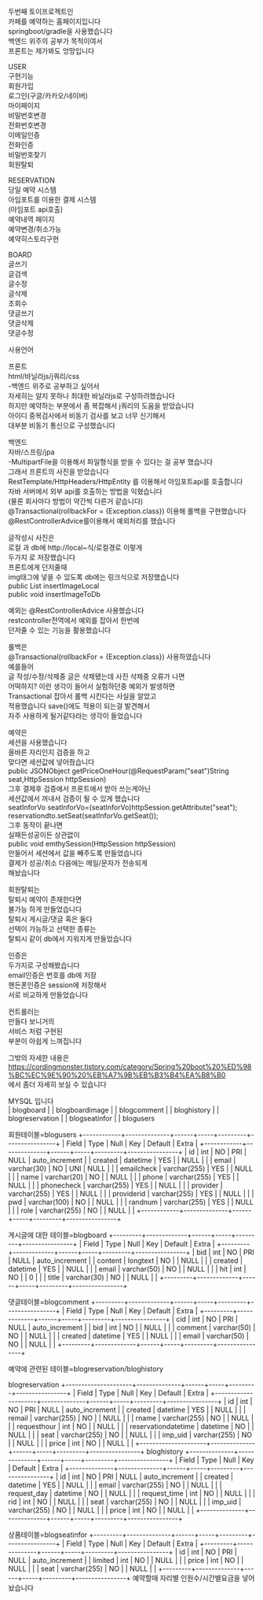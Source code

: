 두번째 토이프로젝트인  
카페를 예약하는 홈페이지입니다  
springboot/gradle을 사용했습니다  
백엔드 위주의 공부가 목적이여서  
프론트는 제가봐도 엉망입니다  
  
USER  
구현기능  
회원가입  
로그인(구글/카카오/네이버)  
마이페이지  
비밀번호변경  
전화번호변경  
이메일인증  
전화인증  
비밀번호찾기  
회원탈퇴  

RESERVATION  
당일 예약 시스템  
아임포트를 이용한 결제 시스템  
(아임포트 api호출)  
예약내역 페이지  
예약변경/취소가능  
예약히스토리구현  
  
BOARD  
글쓰기  
글검색  
글수정  
글삭제  
조회수  
댓글쓰기  
댓글삭제  
댓글수정  
  
사용언어   
  
프론트  
html/바닐라js/j쿼리/css  
-백엔드 위주로 공부하고 싶어서  
자세히는 알지 못하나 최대한 바닐라js로 구성하려했습니다  
하지만 예약하는 부분에서 좀 복잡해서 j쿼리의 도움을 받았습니다  
아이디 중복검사에서 비동기 검사를 보고 너무 신기해서  
대부분 비동기 통신으로 구성했습니다  
  
백엔드  
자바/스프링/jpa  
-MultipartFile을 이용해서 파일형식을 받을 수 있다는 걸 공부 했습니다  
그래서 프론트의 사진을 받았습니다  
RestTemplate/HttpHeaders/HttpEntity 를 이용해서 아임포트api를 호출합니다  
자바 서버에서 외부 api를 호출하는 방법을 익혔습니다  
(물론 회사마다 방법이 약간씩 다른거 같습니다)  
@Transactional(rollbackFor = {Exception.class}) 이용해 롤백을 구현했습니다  
@RestControllerAdvice를이용해서 예외처리를 했습니다  
  

글작성시 사진은   
로컬 과 db에 http://local~식/로컬경로 이렇게   
두가지 로 저장했습니다  
프론트에게 던저줄때  
img태그에 넣을 수 있도록 db에는 링크식으로 저장했습니다  
public List<boardimagevo> insertImageLocal  
public void insertImageToDb  
  
예외는
@RestControllerAdvice 사용했습니다  
restcontroller전역에서 예외를 잡아서 한번에  
던저줄 수 있는 기능을 활용했습니다  

롤백은   
@Transactional(rollbackFor = {Exception.class}) 사용하였습니다  
예를들어  
글 작성/수정/삭제중 글은 삭제됐는데 사진 삭제중 오류가 나면     
어떡하지? 이런 생각이 들어서 실험하던중 예외가 발생하면  
Transactional 잡아서 롤백 시킨다는 사실을 알았고  
적용했습니다 save()에도 적용이 되는걸 발견해서   
자주 사용하게 될거같다라는 생각이 들었습니다  
  
예약은  
세션을 사용했습니다  
올바른 자리인지 검증을 하고  
맞다면 세션값에 넣어줬습니다  
public JSONObject getPriceOneHour(@RequestParam("seat")String seat,HttpSession httpSession)  
그후 결제후 검증에서 프론트에서 받아 쓰는게아닌  
세션값에서 꺼내서 검증이 될 수 있게 했습니다  
seatInforVo seatInforVo=(seatInforVo)httpSession.getAttribute("seat");  
reservationdto.setSeat(seatInforVo.getSeat());  
그후 동작이 끝나면  
실패든성공이든 상관없이  
public void emthySession(HttpSession httpSession)  
만들어서 세션에서 값을 빼주도록 만들었습니다  
결제가 성공/취소 다음에는 메일/문자가 전송되게    
해놨습니다  
  
회원탈퇴는  
탈퇴시 예약이 존재한다면  
불가능 하게 만들었습니다  
탈퇴시 게시글/댓글 혹은 둘다  
선택이 가능하고 선택한 종류는  
탈퇴시 같이 db에서 지워지게 만들었습니다  
  
인증은  
두가지로 구성해봤습니다  
email인증은 번호를 db에 저장  
핸든폰인증은 session에 저장해서  
서로 비교하게 만들었습니다  
  
컨트롤러는   
만들다 보니거의   
서비스 처럼 구현된   
부분이 아쉽게 느껴집니다  
  
그밖의 자세한 내용은  
https://cordingmonster.tistory.com/category/Spring%20boot%20%ED%98%BC%EC%9E%90%20%EB%A7%9B%EB%B3%B4%EA%B8%B0  
에서 좀더 자세히 보실 수 있습니다  

MYSQL 입니다  
| blogboard          |
| blogboardimage     |
| blogcomment        |
| bloghistory        |
| blogreservation    |
| blogseatinfor      |
| blogusers   

회원테이블=blogusers
+------------+--------------+------+-----+---------+----------------+
| Field      | Type         | Null | Key | Default | Extra          |
+------------+--------------+------+-----+---------+----------------+
| id         | int          | NO   | PRI | NULL    | auto_increment |
| created    | datetime     | YES  |     | NULL    |                |
| email      | varchar(30)  | NO   | UNI | NULL    |                |
| emailcheck | varchar(255) | YES  |     | NULL    |                |
| name       | varchar(20)  | NO   |     | NULL    |                |
| phone      | varchar(255) | YES  |     | NULL    |                |
| phonecheck | varchar(255) | YES  |     | NULL    |                |
| provider   | varchar(255) | YES  |     | NULL    |                |
| providerid | varchar(255) | YES  |     | NULL    |                |
| pwd        | varchar(100) | NO   |     | NULL    |                |
| randnum    | varchar(255) | YES  |     | NULL    |                |
| role       | varchar(255) | NO   |     | NULL    |                |
+------------+--------------+------+-----+---------+----------------+

게시글에 대한 테이블=blogboard
+---------+-------------+------+-----+---------+----------------+
| Field   | Type        | Null | Key | Default | Extra          |
+---------+-------------+------+-----+---------+----------------+
| bid     | int         | NO   | PRI | NULL    | auto_increment |
| content | longtext    | NO   |     | NULL    |                |
| created | datetime    | YES  |     | NULL    |                |
| email   | varchar(50) | NO   |     | NULL    |                |
| hit     | int         | NO   |     | 0       |                |
| title   | varchar(30) | NO   |     | NULL    |                |
+---------+-------------+------+-----+---------+----------------+

댓글테이블=blogcomment
+---------+-------------+------+-----+---------+----------------+
| Field   | Type        | Null | Key | Default | Extra          |
+---------+-------------+------+-----+---------+----------------+
| cid     | int         | NO   | PRI | NULL    | auto_increment |
| bid     | int         | NO   |     | NULL    |                |
| comment | varchar(50) | NO   |     | NULL    |                |
| created | datetime    | YES  |     | NULL    |                |
| email   | varchar(50) | NO   |     | NULL    |                |
+---------+-------------+------+-----+---------+----------------+

예약에 관련된 테이블=blogreservation/bloghistory

blogreservation
+---------------------+--------------+------+-----+---------+----------------+
| Field               | Type         | Null | Key | Default | Extra          |
+---------------------+--------------+------+-----+---------+----------------+
| id                  | int          | NO   | PRI | NULL    | auto_increment |
| created             | datetime     | YES  |     | NULL    |                |
| remail              | varchar(255) | NO   |     | NULL    |                |
| rname               | varchar(255) | NO   |     | NULL    |                |
| requesthour         | int          | NO   |     | NULL    |                |
| reservationdatetime | datetime     | NO   |     | NULL    |                |
| seat                | varchar(255) | NO   |     | NULL    |                |
| imp_uid             | varchar(255) | NO   |     | NULL    |                |
| price               | int          | NO   |     | NULL    |                |
+---------------------+--------------+------+-----+---------+----------------+
bloghistory
+--------------+--------------+------+-----+---------+----------------+
| Field        | Type         | Null | Key | Default | Extra          |
+--------------+--------------+------+-----+---------+----------------+
| id           | int          | NO   | PRI | NULL    | auto_increment |
| created      | datetime     | YES  |     | NULL    |                |
| email        | varchar(255) | NO   |     | NULL    |                |
| request_day  | datetime     | NO   |     | NULL    |                |
| request_time | int          | NO   |     | NULL    |                |
| rid          | int          | NO   |     | NULL    |                |
| seat         | varchar(255) | NO   |     | NULL    |                |
| imp_uid      | varchar(255) | NO   |     | NULL    |                |
| price        | int          | NO   |     | NULL    |                |
+--------------+--------------+------+-----+---------+----------------+

상품테이블=blogseatinfor
+---------+--------------+------+-----+---------+----------------+
| Field   | Type         | Null | Key | Default | Extra          |
+---------+--------------+------+-----+---------+----------------+
| id      | int          | NO   | PRI | NULL    | auto_increment |
| limited | int          | NO   |     | NULL    |                |
| price   | int          | NO   |     | NULL    |                |
| seat    | varchar(255) | NO   |     | NULL    |                |
+---------+--------------+------+-----+---------+----------------+
예약할때 자리별 인원수/시간별요금을 넣어 놨습니다






